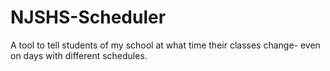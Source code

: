 # NJSHS-Scheduler
A tool to tell students of my school at what time their classes change- even on days with different schedules.
